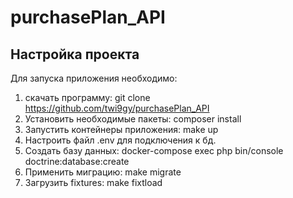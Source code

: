 # purchasePlan_API

## Настройка проекта
Для запуска приложения необходимо:
1. скачать программу: git clone https://github.com/twi9gy/purchasePlan_API
2. Установить необходимые пакеты: composer install
3. Запустить контейнеры приложения: make up
4. Настроить файл .env для подключения к бд.
5. Создать базу данных: docker-compose exec php bin/console doctrine:database:create
6. Применить миграцию: make migrate
7. Загрузить fixtures: make fixtload
